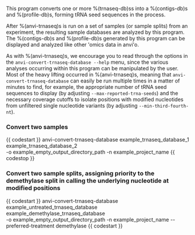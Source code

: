 This program converts one or more %(trnaseq-db)ss into a %(contigs-db)s and %(profile-db)s, forming tRNA seed sequences in the process.

After %(anvi-trnaseq)s is run on a set of samples (or sample splits) from an experiment, the resulting sample databases are analyzed by this program. The %(contigs-db)s and %(profile-db)s generated by this program can be displayed and analyzed like other 'omics data in anvi'o.

As with %(anvi-trnaseq)s, we encourage you to read through the options in the `anvi-convert-trnaseq-database --help` menu, since the various analyses occurring within this program can be manipulated by the user. Most of the heavy lifting occurred in %(anvi-trnaseq)s, meaning that `anvi-convert-trnaseq-database` can easily be run multiple times in a matter of minutes to find, for example, the appropriate number of tRNA seed sequences to display (by adjusting `--max-reported-trna-seeds`) and the necessary coverage cutoffs to isolate positions with modified nucleotides from unfiltered single nucleotide variants (by adjusting `--min-third-fourth-nt`).


### Convert two samples

{{ codestart }}
anvi-convert-trnaseq-database example_trnaseq_database_1 example_trnaseq_database_2 \
                              -o example_empty_output_directory_path
                              -n example_project_name
{{ codestop }}

### Convert two sample splits, assigning priority to the demethylase split in calling the underlying nucleotide at modified positions

{{ codestart }}
anvi-convert-trnaseq-database example_untreated_trnaseq_database example_demethylase_trnaseq_database \
                              -o example_empty_output_directory_path
                              -n example_project_name
                              --preferred-treatment demethylase
{{ codestart }}
